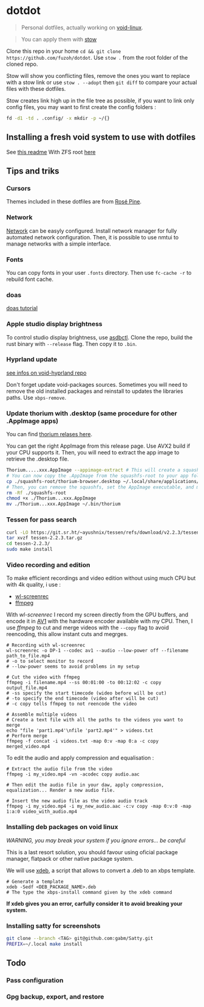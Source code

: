 # dotdot

> Personal dotfiles, actually working on [void-linux](https://voidlinux.org/).

> You can apply them with [stow](https://www.gnu.org/software/stow/)

Clone this repo in your home `cd && git clone https://github.com/fuzoh/dotdot`.
Use `stow .` from the root folder of the cloned repo.

Stow will show you conflicting files, remove the ones you want to replace with a stow link or use `stow . --adopt` then `git diff` to compare your actual files with these dotfiles.

Stow creates link high up in the file tree as possible, if you want to link only config files, you may want to first create the config folders :

```sh
fd -d1 -td . .config/ -x mkdir -p ~/{}
```

## Installing a fresh void system to use with dotfiles

See [this readme](others/README.md)
With ZFS root [here](/others/installation.md)

## Tips and triks

### Cursors

Themes included in these dotfiles are from [Rosé Pine](https://github.com/rose-pine/cursor).

### Network

[Network](https://docs.voidlinux.org/config/network/networkmanager.html) can be easyly configured.
Install network manager for fully automated network configuration.
Then, it is possible to use nmtui to manage networks with a simple interface.

### Fonts

You can copy fonts in your user `.fonts` directory. Then use `fc-cache -r` to rebuild font cache.

### doas

[doas tutorial](https://flak.tedunangst.com/post/doas-mastery)

### Apple studio display brightness

To control studio display brightness, use [asdbctl](https://github.com/juliuszint/asdbctl).
Clone the repo, build the rust binary with `--release` flag. Then copy it to `.bin`.

### Hyprland update

[see infos on void-hyprland repo](https://github.com/Makrennel/hyprland-void)

Don't forget update void-packages sources.
Sometimes you will need to remove the old installed packages and reinstall to updates the libraries paths. Use `xbps-remove`.

### Update thorium with .desktop (same procedure for other .AppImage apps)

You can find [thorium relases here](https://github.com/Alex313031/thorium/releases).

You can get the right AppImage from this release page. Use AVX2 build if your CPU supports it.
Then, you will need to extract the app image to retrieve the .desktop file.

```sh
Thorium.....xxx.AppImage --appimage-extract # This will create a squashfs-root
# You can now copy the .AppImage from the squashfs-root to your app folder, for example :
cp ./squashfs-root/thorium-browser.desktop ~/.local/share/applications/
# Then, you can remove the squashfs, set the AppImage executable, and move it to one of your binary folders
rm -Rf ./squashfs-root
chmod +x ./Thorium...xxx.AppImage
mv ./Thorium...xxx.AppImage ~/.bin/thorium
```

### Tessen for pass search

```sh
curl -LO https://git.sr.ht/~ayushnix/tessen/refs/download/v2.2.3/tessen-2.2.3.tar.gz
tar xvzf tessen-2.2.3.tar.gz
cd tessen-2.2.3/
sudo make install
```

### Video recording and edition

To make efficient recordings and video edition without using much CPU but with 4k quality, i use :
- [wl-screenrec](https://github.com/russelltg/wl-screenrec)
- [ffmpeg](https://git.ffmpeg.org/ffmpeg.git)

With *wl-screenrec* I record my screen directly from the GPU buffers, and encode it in [AV1](https://aomediacodec.github.io/av1-spec/av1-spec.pdf)
with the hardware encoder available with my CPU.
Then, I use *ffmpeg* to cut and merge videos with the `--copy` flag to avoid reencoding, this allow instant cuts and megrges.

```
# Recording with wl-screenrec
wl-screenrec -o DP-1 --codec av1 --audio --low-power off --filename path_to_file.mp4
# -o to select monitor to record
# --low-power seems to avoid problems in my setup

# Cut the video with ffmpeg
ffmpeg -i filename.mp4 --ss 00:01:00 -to 00:12:02 -c copy output_file.mp4
# -ss specify the start timecode (wideo before will be cut)
# -to specify the end timecode (video after will be cut)
# -c copy tells ffmpeg to not reencode the video

# Assemble multiple videos
# Create a text file with all the paths to the videos you want to merge
echo "file 'part1.mp4'\nfile 'part2.mp4'" > videos.txt
# Perform merge
ffmpeg -f concat -i videos.txt -map 0:v -map 0:a -c copy merged_video.mp4
```

To edit the audio and apply compression and equalisation :
```
# Extract the audio file from the video
ffmpeg -i my_video.mp4 -vn -acodec copy audio.aac

# Then edit the audio file in your daw, apply compression, equalization... Render a new audio file.

# Insert the new audio file as the video audio track
ffmpeg -i my_video.mp4 -i my_new_audio.aac -c:v copy -map 0:v:0 -map 1:a:0 video_with_audio.mp4
```

### Installing deb packages on void linux

*WARNING, you may break your system if you ignore errors... be careful*

This is a last resort solution, you should favour using oficial package manager, flatpack or other native package system.

We will use [xdeb](https://github.com/xdeb-org/xdeb), a script that allows to convert a .deb to an xbps template.

```shell
# Generate a template
xdeb -Sedf <DEB_PACKAGE_NAME>.deb
# The type the xbps-install command given by the xdeb command
```

**If xdeb gives you an error, carfully consider it to avoid breaking your system.**

### Installing satty for screenshots

```sh
git clone --branch <TAG> git@github.com:gabm/Satty.git
PREFIX=~/.local make install
```

## Todo

### Pass configuration

### Gpg backup, export, and restore

